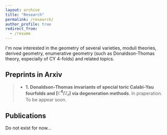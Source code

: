 ```yaml
---
layout: archive
title: "Research"
permalink: /research/
author_profile: true
redirect_from:
  - /resume
---
```


I'm now interested in the geometry of several varieties, moduli theories, derived geometry, enumerative geometry (such as Donaldson-Thomas theory, especially of CY $4$-folds) and related topics.

## Preprints in Arxiv

> + **1. Donaldson-Thomas invariants of special toric Calabi-Yau fourfolds and $[\mathbb C^4/\mathbb Z_r]$ via degeneration methods**. In praperation. To be appear soon.

## Publications

Do not exist for now...
